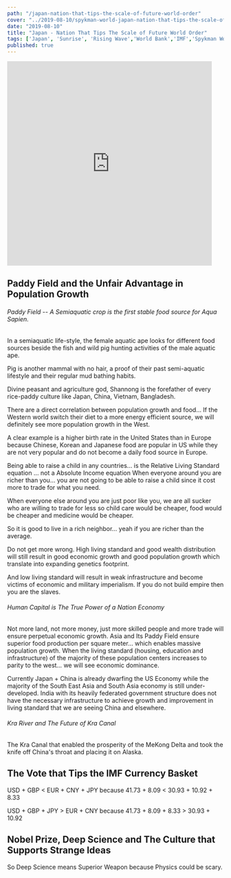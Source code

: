 ```yaml
--- 
path: "/japan-nation-that-tips-the-scale-of-future-world-order"
cover: "../2019-08-10/spykman-world-japan-nation-that-tips-the-scale-of-future-world-order.jpg"
date: "2019-08-10"
title: "Japan - Nation That Tips The Scale of Future World Order"
tags: ['Japan', 'Sunrise', 'Rising Wave','World Bank','IMF','Spykman World','Nicholas Spykman']    
published: true
---
```

<iframe src="https://www.facebook.com/plugins/video.php?href=https%3A%2F%2Fwww.facebook.com%2Fspykmanworld%2Fvideos%2F2369393896663012%2F&show_text=0&width=476" width="476" height="476" style="border:none;overflow:hidden" scrolling="no" frameborder="0" allowTransparency="true" allowFullScreen="true"></iframe>

## Paddy Field and the Unfair Advantage in Population Growth 

###### Paddy Field -- A Semiaquatic crop is the first stable food source for Aqua Sapien.
In a semiaquatic life-style, the female aquatic ape looks for different food sources beside the fish and wild pig hunting activities of the male aquatic ape. 

Pig is another mammal with no hair, a proof of their past semi-aquatic lifestyle and their regular mud bathing habits.

Divine peasant and agriculture god, Shannong is the forefather of every rice-paddy culture like Japan, China, Vietnam, Bangladesh.

There are a direct correlation between population growth and food…  If the Western world switch their diet to a more energy efficient source, we will definitely see more population growth in the West.

A clear example is a higher birth rate in the United States than in Europe because Chinese, Korean and Japanese food are popular in US while they are not very popular and do not become a daily food source in Europe.

Being able to raise a child in any countries… is the Relative Living Standard equation … not a Absolute Income equation When everyone around you are richer than you… you are not going to be able to raise a child since it cost more to trade for what you need.

When everyone else around you are just poor like you, we are all sucker who are willing to trade for less so child care would be cheaper, food would be cheaper and medicine would be cheaper.

So it is good to live in a rich neighbor… yeah if you are richer than the average.

Do not get more wrong. High living standard and good wealth distribution will still result in good economic growth and good population growth which translate into expanding genetics footprint.

And low living standard will result in weak infrastructure and become victims of economic and military imperialism. If you do not build empire then you are the slaves.

###### Human Capital is The True Power of a Nation Economy

Not more land, not more money, just more skilled people and more trade will ensure perpetual economic growth.
Asia and Its Paddy Field ensure superior food production per square meter… which enables massive population growth.
When the living standard (housing, education and infrastructure) of the majority of these population centers increases to parity to the west… we will see economic dominance. 

Currently Japan + China is already dwarfing the US Economy while the majority of the South East Asia and South Asia economy is still under-developed. India with its heavily federated government structure does not have the necessary infrastructure to achieve growth and improvement in living standard that we are seeing China and elsewhere.


###### Kra River and The Future of Kra Canal
The Kra Canal that enabled the prosperity of the MeKong Delta and took the knife off China's throat and placing it on Alaska.


## The Vote that Tips the IMF Currency Basket
USD + GBP < EUR + CNY + JPY because 41.73 + 8.09 < 30.93 + 10.92 + 8.33

USD + GBP + JPY > EUR + CNY because 41.73 + 8.09 + 8.33 > 30.93 + 10.92


## Nobel Prize, Deep Science and The Culture that Supports Strange Ideas 
So Deep Science means Superior Weapon because Physics could be scary.



